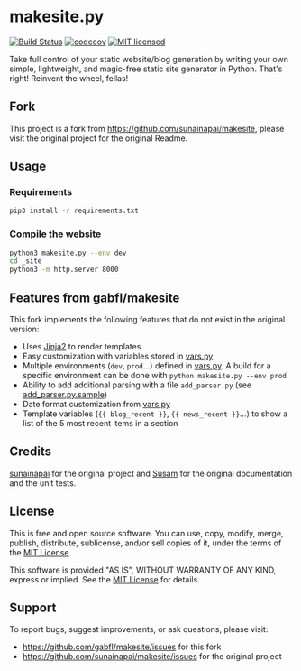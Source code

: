 makesite.py
===========

[![Build Status](https://travis-ci.org/gabfl/makesite.svg?branch=master)](https://travis-ci.org/gabfl/makesite)
[![codecov](https://codecov.io/gh/gabfl/makesite/branch/master/graph/badge.svg)](https://codecov.io/gh/gabfl/makesite)
[![MIT licensed](https://img.shields.io/badge/license-MIT-brightgreen.svg)](https://raw.githubusercontent.com/gabfl/makesite/master/LICENSE.md)

Take full control of your static website/blog generation by writing your
own simple, lightweight, and magic-free static site generator in
Python. That's right! Reinvent the wheel, fellas!

## Fork

This project is a fork from https://github.com/sunainapai/makesite, please visit the original project for the original Readme.

## Usage

### Requirements

```bash
pip3 install -r requirements.txt
```

### Compile the website

```bash
python3 makesite.py --env dev
cd _site
python3 -m http.server 8000
```

## Features from gabfl/makesite

This fork implements the following features that do not exist in the original version:
 - Uses [Jinja2](http://jinja.pocoo.org/) to render templates
 - Easy customization with variables stored in [vars.py](vars.py)
 - Multiple environments (`dev`, `prod`...) defined in [vars.py](vars.py). A build for a specific environment can be done with `python makesite.py --env prod`
 - Ability to add additional parsing with a file `add_parser.py` (see [add_parser.py.sample](add_parser.py.sample))
 - Date format customization from [vars.py](vars.py)
 - Template variables (`{{ blog_recent }}`, `{{ news_recent }}`...) to show a list of the 5 most recent items in a section

## Credits

[sunainapai](https://github.com/sunainapai) for the original project and [Susam](https://github.com/susam) for the original documentation and the unit tests.

## License

This is free and open source software. You can use, copy, modify,
merge, publish, distribute, sublicense, and/or sell copies of it,
under the terms of the [MIT License](LICENSE.md).

This software is provided "AS IS", WITHOUT WARRANTY OF ANY KIND,
express or implied. See the [MIT License](LICENSE.md) for details.


## Support

To report bugs, suggest improvements, or ask questions, please visit:
 - <https://github.com/gabfl/makesite/issues> for this fork
 - <https://github.com/sunainapai/makesite/issues> for the original project

